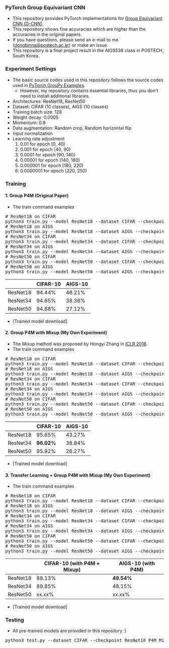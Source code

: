 ### PyTorch Group Equivariant CNN

* This repository provides PyTorch implementations for [Group Equivariant CNN (G-CNN)](https://arxiv.org/abs/1602.07576).
* This repository shows fine accuracies which are higher than the accuracies in the original papers.
* If you have questions, please send an e-mail to me (dongbinna@postech.ac.kr) or make an issue.
* This repository is a final project result in the AIGS538 class in POSTECH, South Korea.

### Experiment Settings

* The basic source codes used in this repository follows the source codes used in [PyTorch GrouPy Examples](https://github.com/adambielski/pytorch-gconv-experiments).
    * However, my repository contains essential libraries, thus you don't need to install additional libraries.
* Architectures: ResNet18, ResNet50
* Dataset: CIFAR (10 classes), AIGS (10 classes)
* Training batch size: 128
* Weight decay: 0.0005
* Momentum: 0.9
* Data augmentation: Random crop, Random horizontal flip
* Input normalization
* Learning rate adjustment
  1) 0.01 for epoch [0, 40)
  2) 0.001 for epoch [40, 90)
  3) 0.0001 for epoch [90, 140)
  4) 0.00001 for epoch [140, 180)
  5) 0.000001 for epoch [180, 220)
  6) 0.0000001 for epoch [220, 250)

### Training

#### 1. Group P4M (Original Paper)

* The train command examples
<pre>
# ResNet18 on CIFAR
python3 train.py --model ResNet18 --dataset CIFAR --checkpoint ResNet18_P4M_on_CIFAR
# ResNet18 on AIGS
python3 train.py --model ResNet18 --dataset AIGS --checkpoint ResNet18_P4M_on_AIGS
# ResNet34 on CIFAR
python3 train.py --model ResNet34 --dataset CIFAR --checkpoint ResNet34_P4M_on_CIFAR
# ResNet34 on AIGS
python3 train.py --model ResNet34 --dataset AIGS --checkpoint ResNet34_P4M_on_AIGS
# ResNet50 on CIFAR
python3 train.py --model ResNet50 --dataset CIFAR --checkpoint ResNet50_P4M_on_CIFAR
# ResNet50 on AIGS
python3 train.py --model ResNet50 --dataset AIGS --checkpoint ResNet50_P4M_on_AIGS
</pre>
||CIFAR-10|AIGS-10|
|------|---|---|
|ResNet18|94.44%|46.21%|
|ResNet34|94.65%|38.36%|
|ResNet50|94.68%|27.12%|
* [Trained model download]

#### 2. Group P4M with Mixup (My Own Experiment)

* The Mixup method was proposed by Hongyi Zhang in [ICLR 2018](https://arxiv.org/abs/1710.09412).
* The train command examples
<pre>
# ResNet18 on CIFAR
python3 train.py --model ResNet18 --dataset CIFAR --checkpoint ResNet18_P4M_Mixup_on_CIFAR --mixup
# ResNet18 on AIGS
python3 train.py --model ResNet18 --dataset AIGS --checkpoint ResNet18_P4M_Mixup_on_AIGS --mixup
# ResNet34 on CIFAR
python3 train.py --model ResNet34 --dataset CIFAR --checkpoint ResNet34_P4M_Mixup_on_CIFAR --mixup
# ResNet34 on AIGS
python3 train.py --model ResNet34 --dataset AIGS --checkpoint ResNet34_P4M_Mixup_on_AIGS --mixup
# ResNet50 on CIFAR
python3 train.py --model ResNet50 --dataset CIFAR --checkpoint ResNet50_P4M_Mixup_on_CIFAR --mixup
# ResNet50 on AIGS
python3 train.py --model ResNet50 --dataset AIGS --checkpoint ResNet50_P4M_Mixup_on_AIGS --mixup
</pre>
||CIFAR-10|AIGS-10|
|------|---|---|
|ResNet18|95.65%|43.27%|
|ResNet34|<b>96.02%</b>|38.84%|
|ResNet50|95.92%|26.27%|
* [Trained model download]

#### 3. Transfer Learning + Group P4M with Mixup (My Own Experiment)

* The train command examples
<pre>
# ResNet18 on CIFAR
python3 train.py --model ResNet18 --dataset CIFAR --checkpoint ResNet18_Transfer_Learning_P4M_Mixup_on_CIFAR --mixup --transfer_learning --lr=0.01 --n_epochs 160
# ResNet18 on AIGS
python3 train.py --model ResNet18 --dataset AIGS --checkpoint ResNet18_Transfer_Learning_P4M_on_AIGS --transfer_learning --lr=0.001 --n_epochs 80
# ResNet34 on CIFAR
python3 train.py --model ResNet34 --dataset CIFAR --checkpoint ResNet34_Transfer_Learning_P4M_Mixup_on_CIFAR --mixup --transfer_learning --lr=0.01 --n_epochs 160
# ResNet34 on AIGS
python3 train.py --model ResNet34 --dataset AIGS --checkpoint ResNet34_Transfer_Learning_P4M_on_AIGS --transfer_learning --lr=0.001 --n_epochs 80
# ResNet50 on CIFAR
python3 train.py --model ResNet50 --dataset CIFAR --checkpoint ResNet50_Transfer_Learning_P4M_Mixup_on_CIFAR --mixup --transfer_learning --lr=0.01 --n_epochs 160
# ResNet50 on AIGS
python3 train.py --model ResNet50 --dataset AIGS --checkpoint ResNet50_Transfer_Learning_P4M_on_AIGS --transfer_learning --lr=0.001 --n_epochs 80
</pre>
||CIFAR-10 (with P4M + Mixup) |AIGS-10 (with P4M)|
|------|---|---|
|ResNet18|88.13%|<b>49.54%</b>|
|ResNet34|89.85%|48.15%|
|ResNet50|xx.xx%|xx.xx%|
* [Trained model download]

### Testing

* All pre-trained models are provided in this repository :)
<pre>
python3 test.py --dataset CIFAR --checkpoint ResNet18_P4M_Mixup_on_CIFAR
</pre>

